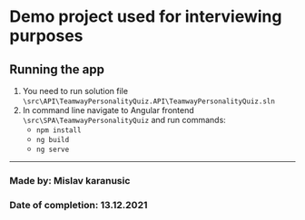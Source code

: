 # Demo project used for interviewing purposes

## Running the app
1. You need to run solution file `\src\API\TeamwayPersonalityQuiz.API\TeamwayPersonalityQuiz.sln`
2. In command line navigate to Angular frontend `\src\SPA\TeamwayPersonalityQuiz` and run commands:
    - `npm install` 
    - `ng build`
    - `ng serve`
___
### Made by: Mislav karanusic

### Date of completion: 13.12.2021

